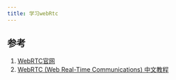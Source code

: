 ```yaml
---
title: 学习webRtc
---
```


## 参考

1. [WebRTC官网](https://webrtc.org/?hl=zh-cn)
2. [WebRTC (Web Real-Time Communications) 中文教程](https://github.com/Tinywan/WebRTC-tutorial)
